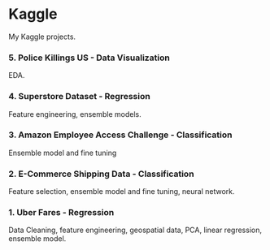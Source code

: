 # Kaggle
My Kaggle projects.



### 5. Police Killings US - Data Visualization
EDA.

### 4. Superstore Dataset - Regression
Feature engineering, ensemble models.

### 3. Amazon Employee Access Challenge - Classification
Ensemble model and fine tuning

### 2. E-Commerce Shipping Data - Classification
Feature selection, ensemble model and fine tuning, neural network.

### 1. Uber Fares - Regression
Data Cleaning, feature engineering, geospatial data, PCA, linear regression, ensemble model.

